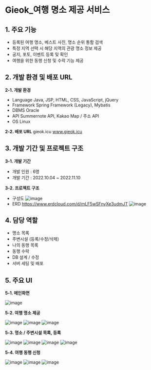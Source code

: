 # Gieok_여행 명소 제공 서비스





## 1. 주요 기능
- 등록된 여행 명소, 베스트 사진, 명소 순위 통함 검색
- 특정 지역 선택 시 해당 지역의 관광 명소 정보 제공
- 공지, 포토, 이벤트 등록 및 확인
- 여행을 위한 동행 신청 및 수락 기능 제공







## 2. 개발 환경 및 배포 URL

**2-1. 개발 환경**
- Language
Java, JSP, HTML, CSS, JavaScript, jQuery
- Framework
Spring Framework (Legacy), Mybatis
- DBMS
Oracle
- API
Summernote API, Kakao Map / 주소 API
- OS
Linux

**2-2. 배포 URL**
gieok.icu
www.gieok.icu







## 3. 개발 기간 및 프로젝트 구조

**3-1. 개발 기간**
- 개발 인원 : 6명
- 개발 기간 : 2022.10.04 ~ 2022.11.10

**3-2. 프로젝트 구조**
- 구성도
![image](https://user-images.githubusercontent.com/108389588/212534580-b2549274-5547-45e0-8ded-98d56f29120e.png)
- ERD
https://www.erdcloud.com/d/mLF5wSFnyXe3udmJT
![image](https://user-images.githubusercontent.com/108389588/212534594-896393b3-75db-462b-a48d-15152f3e8882.png)







## 4. 담당 역할
- 명소 목록
- 주변시설 (등록/수정/삭제)
- 나의 동행 목록
- 동행 수락
- DB 설계 / 수정
- 서버 세팅 및 배포







## 5. 주요 UI

**5-1. 메인화면**

![image](https://user-images.githubusercontent.com/108389588/212534807-354b4954-b4ff-49d6-93ff-b257016f4d4b.png)


**5-2. 여행 명소 제공**

![image](https://user-images.githubusercontent.com/108389588/212534827-bc7169eb-5851-4d27-803c-ab1ded21247e.png)
![image](https://user-images.githubusercontent.com/108389588/212534829-f8a6247d-491c-4b89-b1ed-fe0424071335.png)
![image](https://user-images.githubusercontent.com/108389588/212534837-0285d33a-87ef-47c8-964e-d6d137f9966e.png)


**5-3. 명소 / 주변시설 목록, 등록**

![image](https://user-images.githubusercontent.com/108389588/212534893-a0775a56-5d30-4fa0-9f8a-3cebfe09f631.png)
![image](https://user-images.githubusercontent.com/108389588/212534895-e8c5b668-9995-44a4-80cc-675310f69a21.png)
![image](https://user-images.githubusercontent.com/108389588/212534899-2c3725cc-1c9a-49e2-a7de-5a26f39d5c39.png)
![image](https://user-images.githubusercontent.com/108389588/212534904-b603a3db-eeb6-4f44-89f4-780225be9498.png)



**5-4. 여행 동행 신청**

![image](https://user-images.githubusercontent.com/108389588/212534957-c424e1ec-b9a0-4228-b128-ae5bf0b4a989.png)
![image](https://user-images.githubusercontent.com/108389588/212534966-b244bacd-ad03-43dd-8fb0-4d4eaa82b348.png)
![image](https://user-images.githubusercontent.com/108389588/212534973-56784cac-0371-4b2d-9d7a-fa800afd93d1.png)
